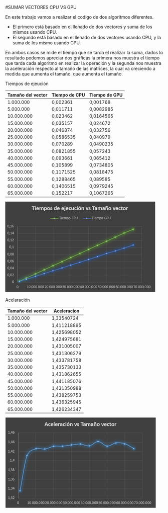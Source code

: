 #SUMAR VECTORES CPU VS GPU

En este trabajo vamos a realizar el codigo de dos algoritmos diferentes.

* El primero está basado en el llenado de dos vectores y suma de los mismos usando CPU.
* El segundo está basado en el llenado de dos vectores usando CPU, y la suma de los mismo usando GPU.

En ambos casos se mide el tiempo que se tarda el realizar la suma, dados lo resultado podemos apreciar dos gráficas la primera nos muestra el tiempo que tarda cada algoritmo en realizar la operación y la segunda nos muestra la aceleración respecto al tamaño de las matrices, la cual va creciendo a medida que aumenta el tamaño.
que aumenta el tamaño.

Tiempos de ejeución

Tamaño del vector | Tiempo de CPU | Tiempo de GPU
----- | ----- | -----
1.000.000 | 0,002361 | 0,001768
5.000.000 | 0,011711 | 0,0082985
10.000.000 | 0,023462 | 0,0164565
15.000.000 | 0,035157 | 0,024672
20.000.000 | 0,046874 | 0,032756
25.000.000 | 0,0586535 | 0,040979
30.000.000 | 0,070289 | 0,0490235
35.000.000 | 0,0821855 | 0,057243
40.000.000 | 0,093661 | 0,065412
45.000.000 | 0,105899 | 0,0734805
50.000.000 | 0,1171525 | 0,0818475
55.000.000 | 0,1288465 | 0,089585
60.000.000 | 0,1406515 | 0,0979245
65.000.000 | 0,152217 | 0,1067265

![Tiempos de ejecución](https://github.com/anvajaramillo/HPC/blob/master/SUMAR%20VECTORES/tiempos.PNG)

Acelaración

Tamaño del vector | Aceleracion
----- | -----
1.000.000 | 1,33540724
5.000.000 | 1,411218895
10.000.000 | 1,425698052
15.000.000 | 1,424975681
20.000.000 | 1,431005007
25.000.000 | 1,431306279
30.000.000 | 1,433781758
35.000.000 | 1,435730133
40.000.000 | 1,431862655
45.000.000 | 1,441185076
50.000.000 | 1,431350988
55.000.000 | 1,438259753
60.000.000 | 1,436325945
65.000.000 | 1,426234347

![Aceleracion](https://github.com/anvajaramillo/HPC/blob/master/SUMAR%20VECTORES/aceleracion.PNG)

